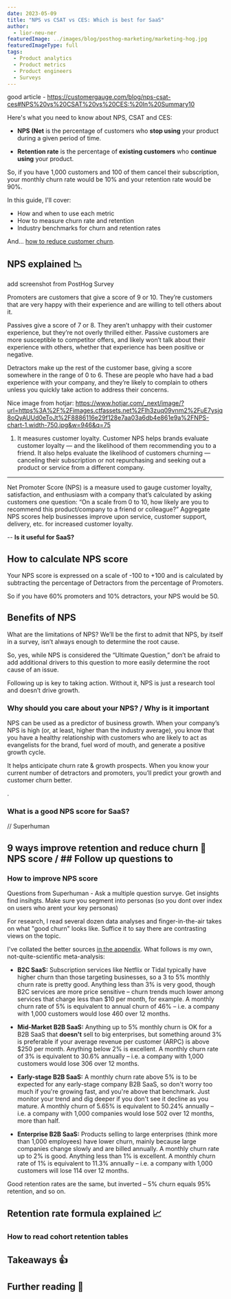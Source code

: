 ```yaml
---
date: 2023-05-09
title: "NPS vs CSAT vs CES: Which is best for SaaS"
author:
  - lior-neu-ner
featuredImage: ../images/blog/posthog-marketing/marketing-hog.jpg
featuredImageType: full
tags:
  - Product analytics
  - Product metrics
  - Product engineers
  - Surveys
---
```

good article - https://customergauge.com/blog/nps-csat-ces#NPS%20vs%20CSAT%20vs%20CES:%20In%20Summary10 

Here's what you need to know about NPS, CSAT and CES:

- **NPS (Net** is the percentage of customers who **stop using** your product during a given period of time.

- **Retention rate** is the percentage of **existing customers** who **continue using** your product. 

So, if you have 1,000 customers and 100 of them cancel their subscription, your monthly churn rate would be 10% and your retention rate would be 90%.

In this guide, I'll cover:
- How and when to use each metric
- How to measure churn rate and retention
- Industry benchmarks for churn and retention rates

And... [how to reduce customer churn](#how-to-improve-retention-and-reduce-churn).


## NPS explained 📉

add screenshot from PostHog Survey 


Promoters are customers that give a score of 9 or 10. They’re customers that are very happy with their experience and are willing to tell others about it.

Passives give a score of 7 or 8. They aren’t unhappy with their customer experience, but they’re not overly thrilled either. Passive customers are more susceptible to competitor offers, and likely won’t talk about their experience with others, whether that experience has been positive or negative.

Detractors make up the rest of the customer base, giving a score somewhere in the range of 0 to 6. These are people who have had a bad experience with your company, and they’re likely to complain to others unless you quickly take action to address their concerns.

Nice image from hotjar: https://www.hotjar.com/_next/image/?url=https%3A%2F%2Fimages.ctfassets.net%2Flh3zuq09vnm2%2FuE7ysjq8oQyAUUd0eToJt%2F8886116e29f128e7aa03a6db4e861e9a%2FNPS-chart-1.width-750.jpg&w=946&q=75 

1. It measures customer loyalty.
Customer NPS helps brands evaluate customer loyalty — and the likelihood of them recommending you to a friend. It also helps evaluate the likelihood of customers churning — canceling their subscription or not repurchasing and seeking out a product or service from a different company.



---
Net Promoter Score (NPS) is a measure used to gauge customer loyalty, satisfaction, and enthusiasm with a company that’s calculated by asking customers one question: “On a scale from 0 to 10, how likely are you to recommend this product/company to a friend or colleague?” Aggregate NPS scores help businesses improve upon service, customer support, delivery, etc. for increased customer loyalty.

--
**Is it useful for SaaS?**

## How to calculate NPS score

Your NPS score is expressed on a scale of -100 to +100 and is calculated by subtracting the percentage of Detractors from the percentage of Promoters.

So if you have 60% promoters and 10% detractors, your NPS would be 50.

## Benefits of NPS

What are the limitations of NPS?
We’ll be the first to admit that NPS, by itself in a survey, isn’t always enough to determine the root cause.

So, yes, while NPS is considered the “Ultimate Question,” don’t be afraid to add additional drivers to this question to more easily determine the root cause of an issue.

Following up is key to taking action. Without it, NPS is just a research tool and doesn’t drive growth.

### Why should you care about your NPS? / Why is it important

NPS can be used as a predictor of business growth. When your company’s NPS is high (or, at least, higher than the industry average), you know that you have a healthy relationship with customers who are likely to act as evangelists for the brand, fuel word of mouth, and generate a positive growth cycle.

It helps anticipate churn rate & growth prospects. When you know your current number of detractors and promoters, you’ll predict your growth and customer churn better.


.

### What is a good NPS score for SaaS?

// Superhuman 

## 9 ways improve retention and reduce churn 🚀 NPS score / ## Follow up questions to 
### How to improve NPS score

Questions from Superhuman - Ask a multiple question survye. Get insights 
find insihgts. Make sure you segment into personas (so you dont over index on users who arent your key personas)



For research, I read several dozen data analyses and finger-in-the-air takes on what "good churn" looks like. Suffice it to say there are contrasting views on the topic.

I've collated the better sources [in the appendix](#more-on-churn-rate-benchmarks). What follows is my own, not-quite-scientific meta-analysis:

- **B2C SaaS:** Subscription services like Netflix or Tidal typically have higher churn than those targeting businesses, so a 3 to 5% monthly churn rate is pretty good. Anything less than 3% is very good, though B2C services are more price sensitive – churn trends much lower among services that charge less than $10 per month, for example. A monthly churn rate of 5% is equivalent to annual churn of 46% – i.e. a company with 1,000 customers would lose 460 over 12 months.

- **Mid-Market B2B SaaS:** Anything up to 5% monthly churn is OK for a B2B SaaS that **doesn't** sell to big enterprises, but something around 3% is preferable if your average revenue per customer (ARPC) is above $250 per month. Anything below 2% is excellent. A monthly churn rate of 3% is equivalent to 30.6% annually – i.e. a company with 1,000 customers would lose 306 over 12 months.

- **Early-stage B2B SaaS:** A monthly churn rate above 5% is to be expected for any early-stage company B2B SaaS, so don't worry too much if you're growing fast, and you're above that benchmark. Just monitor your trend and dig deeper if you don't see it decline as you mature. A monthly churn of 5.65% is equivalent to 50.24% annually – i.e. a company with 1,000 companies would lose 502 over 12 months, more than half.

- **Enterprise B2B SaaS:** Products selling to large enterprises (think more than 1,000 employees) have lower churn, mainly because large companies change slowly and are billed annually. A monthly churn rate up to 2% is good. Anything less than 1% is excellent. A monthly churn rate of 1% is equivalent to 11.3% annually – i.e. a company with 1,000 customers will lose 114 over 12 months.

Good retention rates are the same, but inverted – 5% churn equals 95% retention, and so on.



## Retention rate formula explained 📈

### How to read cohort retention tables


## Takeaways 👍

## Further reading 📖

